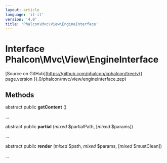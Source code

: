 ```yaml
---
layout: article
language: 'it-it'
version: '4.0'
title: 'Phalcon\Mvc\View\EngineInterface'
---
```

# Interface **Phalcon\Mvc\View\EngineInterface**

[Source on GitHub](https://github.com/phalcon/cphalcon/tree/v{{ page.version }}.0/phalcon/mvc/view/engineinterface.zep)

## Methods

abstract public **getContent** ()

...

abstract public **partial** (*mixed* $partialPath, [*mixed* $params])

...

abstract public **render** (*mixed* $path, *mixed* $params, [*mixed* $mustClean])

...
